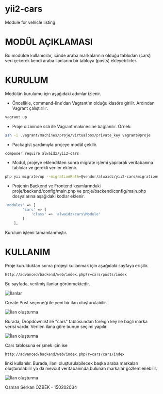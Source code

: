 # yii2-cars
Module for vehicle listing

# MODÜL AÇIKLAMASI

Bu modülde kullanıcılar, içinde araba markalarının olduğu tablodan (cars) veri çekerek kendi araba ilanlarını bir tabloya (posts) ekleyebilirler.

# KURULUM

Modülün kurulumu için aşağıdaki adımlar izlenir.

- Öncelikle, command-line'dan Vagrant'ın olduğu klasöre girilir. Ardından Vagrant çalıştırılır.

```sh
vagrant up
```

- Proje dizininde ssh ile Vagrant makinesine bağlanılır. Örnek:

```sh
ssh -i .vagrant/machines/proje/virtualbox/private_key vagrant@proje
```

- Packagist yardımıyla projeye modül çekilir.

```sh
composer require alwaidz/yii2-cars
```

- Modül, projeye eklendikten sonra migrate işlemi yapılarak veritabanına tablolar ve gerekli veriler eklenir.

```sh
php yii migrate/up --migrationPath=@vendor/alwaidz/yii2-cars/migrations
```

- Projenin Backend ve Frontend kısımlarındaki proje/backend/config/main.php ve proje/backend/config/main.php dosyalarına aşağıdaki kodlar eklenir.

```sh
'modules' => [
        'cars' => [
            'class' => 'alwaidz\cars\Module'
        ]
    ],
```

Kurulum işlemi tamamlanmıştır.

# KULLANIM

Proje kurulduktan sonra projeyi kullanmak için aşağıdaki sayfaya erişilir.

```sh
http://advanced/backend/web/index.php?r=cars/posts/index
```
Bu sayfada, verilmiş ilanlar görünmektedir. 

![İlanlar](https://i.imgur.com/w3Frm3n.png)

Create Post seçeneği ile yeni bir ilan oluşturulabilir.

![İlan oluşturma](https://i.imgur.com/VQOgVIi.png)

Burada, Dropdownlist ile "cars" tablosundan foreign key ile bağlı marka verisi vardır. Verilen ilana göre bunun seçimi yapılır.

![İlan oluşturma](https://i.imgur.com/b0UHx56.png)

Cars tablosuna erişmek için ise

```sh
http://advanced/backend/web/index.php?r=cars/cars/index
```

linki kullanılır. Burada, ilanı oluşturulabilecek başka araba markaları oluşturulabilir ya da mevcut veritabanında bulunan markalar gözlemlenebilir.

![İlan oluşturma](https://i.imgur.com/WGbhslJ.png)


Osman Serkan ÖZBEK - 150202034
